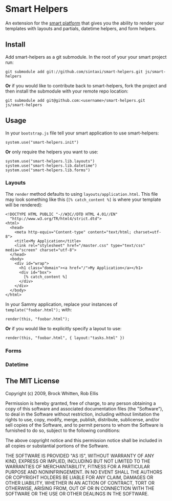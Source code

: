 # Smart Helpers

An extension for the [smart platform](http://smart.joyent.com/) that gives you the ability to render your templates with layouts and partials, datetime helpers, and form helpers.

## Install

Add smart-helpers as a git submodule. In the root of your your smart project run:

    git submodule add git://github.com/sintaxi/smart-helpers.git js/smart-helpers
    
**Or** if you would like to contribute back to smart-helpers, fork the project and then install the submodule with your remote repo location:

    git submodule add git@github.com:<username>/smart-helpers.git js/smart-helpers
    
## Usage

In your `bootstrap.js` file tell your smart application to use smart-helpers:
    
    system.use("smart-helpers.init")
    
**Or** only require the helpers you want to use:
    
    system.use("smart-helpers.lib.layouts")
    system.use("smart-helpers.lib.datetime")
    system.use("smart-helpers.lib.forms")


### Layouts

The `render` method defaults to using `layouts/application.html`. This file may look something like this (`[% catch_content %]` is where your template will be rendered):

    <!DOCTYPE HTML PUBLIC "-//W3C//DTD HTML 4.01//EN"
      "http://www.w3.org/TR/html4/strict.dtd">
    <html>
      <head>
        <meta http-equiv="Content-type" content="text/html; charset=utf-8">
        <title>My Application</title>
        <link rel="stylesheet" href="/master.css" type="text/css" media="screen" charset="utf-8">
      </head>
      <body>
        <div id="wrap">
          <h1 class="domain"><a href="/">My Application</a></h1>
          <div id="box">
            [% catch_content %]
          </div>
        </div>
      </body>
    </html>
    
In your Sammy application, replace your instances of `template("foobar.html");` with:
  
    render(this, "foobar.html");
    
**Or** if you would like to explicitly specify a layout to use:
    
    render(this, "foobar.html", { layout:"tasks.html" })
    
### Forms

### Datetime


The MIT License
----------------------------------------------------------------------------
Copyright (c) 2009, Brock Whitten, Rob Ellis

Permission is hereby granted, free of charge, to any person obtaining a copy
of this software and associated documentation files (the "Software"), to deal
in the Software without restriction, including without limitation the rights
to use, copy, modify, merge, publish, distribute, sublicense, and/or sell
copies of the Software, and to permit persons to whom the Software is
furnished to do so, subject to the following conditions:

The above copyright notice and this permission notice shall be included in
all copies or substantial portions of the Software.

THE SOFTWARE IS PROVIDED "AS IS", WITHOUT WARRANTY OF ANY KIND, EXPRESS OR
IMPLIED, INCLUDING BUT NOT LIMITED TO THE WARRANTIES OF MERCHANTABILITY,
FITNESS FOR A PARTICULAR PURPOSE AND NONINFRINGEMENT. IN NO EVENT SHALL THE
AUTHORS OR COPYRIGHT HOLDERS BE LIABLE FOR ANY CLAIM, DAMAGES OR OTHER
LIABILITY, WHETHER IN AN ACTION OF CONTRACT, TORT OR OTHERWISE, ARISING FROM,
OUT OF OR IN CONNECTION WITH THE SOFTWARE OR THE USE OR OTHER DEALINGS IN
THE SOFTWARE.

    
